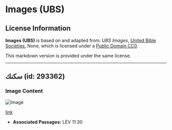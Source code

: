 # Images (UBS)

## License Information

**Images (UBS)** is based on and adapted from: _UBS Images_, [United Bible Societies](https://unitedbiblesocieties.org/), None, which is licensed under a [Public Domain CC0](https://creativecommons.org/public-domain/cc0/).

This markdown version is provided under the same license.



--------------------------------

## سكنك (id: 293362)

### Image Content

![Image](https://cdn.aquifer.bible/aquifer-content/resources/Media/WEB-0813_skink.jpg)

[link](https://cdn.aquifer.bible/aquifer-content/resources/Media/WEB-0813_skink.jpg)

* **Associated Passages:** LEV 11:30

